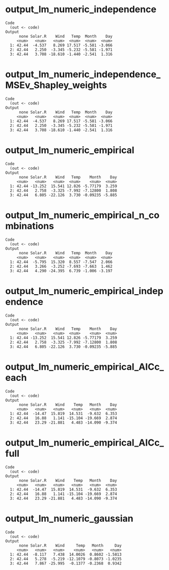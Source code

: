 # output_lm_numeric_independence

    Code
      (out <- code)
    Output
          none Solar.R    Wind   Temp  Month    Day
         <num>   <num>   <num>  <num>  <num>  <num>
      1: 42.44  -4.537   8.269 17.517 -5.581 -3.066
      2: 42.44   2.250  -3.345 -5.232 -5.581 -1.971
      3: 42.44   3.708 -18.610 -1.440 -2.541  1.316

# output_lm_numeric_independence_MSEv_Shapley_weights

    Code
      (out <- code)
    Output
          none Solar.R    Wind   Temp  Month    Day
         <num>   <num>   <num>  <num>  <num>  <num>
      1: 42.44  -4.537   8.269 17.517 -5.581 -3.066
      2: 42.44   2.250  -3.345 -5.232 -5.581 -1.971
      3: 42.44   3.708 -18.610 -1.440 -2.541  1.316

# output_lm_numeric_empirical

    Code
      (out <- code)
    Output
          none Solar.R    Wind   Temp    Month    Day
         <num>   <num>   <num>  <num>    <num>  <num>
      1: 42.44 -13.252  15.541 12.826 -5.77179  3.259
      2: 42.44   2.758  -3.325 -7.992 -7.12800  1.808
      3: 42.44   6.805 -22.126  3.730 -0.09235 -5.885

# output_lm_numeric_empirical_n_combinations

    Code
      (out <- code)
    Output
          none Solar.R    Wind   Temp  Month    Day
         <num>   <num>   <num>  <num>  <num>  <num>
      1: 42.44  -5.795  15.320  8.557 -7.547  2.066
      2: 42.44   3.266  -3.252 -7.693 -7.663  1.462
      3: 42.44   4.290 -24.395  6.739 -1.006 -3.197

# output_lm_numeric_empirical_independence

    Code
      (out <- code)
    Output
          none Solar.R    Wind   Temp    Month    Day
         <num>   <num>   <num>  <num>    <num>  <num>
      1: 42.44 -13.252  15.541 12.826 -5.77179  3.259
      2: 42.44   2.758  -3.325 -7.992 -7.12800  1.808
      3: 42.44   6.805 -22.126  3.730 -0.09235 -5.885

# output_lm_numeric_empirical_AICc_each

    Code
      (out <- code)
    Output
          none Solar.R    Wind    Temp   Month    Day
         <num>   <num>   <num>   <num>   <num>  <num>
      1: 42.44  -14.47  15.819  14.531  -9.632  6.353
      2: 42.44   16.88   1.141 -15.104 -19.669  2.874
      3: 42.44   23.29 -21.881   4.483 -14.090 -9.374

# output_lm_numeric_empirical_AICc_full

    Code
      (out <- code)
    Output
          none Solar.R    Wind    Temp   Month    Day
         <num>   <num>   <num>   <num>   <num>  <num>
      1: 42.44  -14.47  15.819  14.531  -9.632  6.353
      2: 42.44   16.88   1.141 -15.104 -19.669  2.874
      3: 42.44   23.29 -21.881   4.483 -14.090 -9.374

# output_lm_numeric_gaussian

    Code
      (out <- code)
    Output
          none Solar.R    Wind     Temp   Month     Day
         <num>   <num>   <num>    <num>   <num>   <num>
      1: 42.44  -8.117   7.438  14.0026  0.8602 -1.5813
      2: 42.44   5.278  -5.219 -12.1079 -0.8073 -1.0235
      3: 42.44   7.867 -25.995  -0.1377 -0.2368  0.9342

